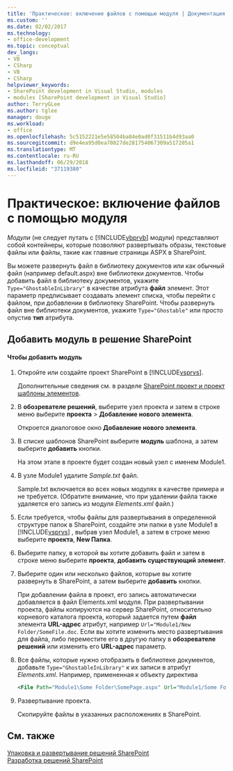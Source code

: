 ```yaml
---
title: 'Практическое: включение файлов с помощью модуля | Документация Майкрософт'
ms.custom: ''
ms.date: 02/02/2017
ms.technology:
- office-development
ms.topic: conceptual
dev_langs:
- VB
- CSharp
- VB
- CSharp
helpviewer_keywords:
- SharePoint development in Visual Studio, modules
- modules [SharePoint development in Visual Studio]
author: TerryGLee
ms.author: tglee
manager: douge
ms.workload:
- office
ms.openlocfilehash: 5c5152221e5e58504ba84e0ad0f31511b4d93aa0
ms.sourcegitcommit: d9e4ea95d0ea70827de281754067309a517205a1
ms.translationtype: MT
ms.contentlocale: ru-RU
ms.lasthandoff: 06/29/2018
ms.locfileid: "37119380"
---
```

# <a name="how-to-include-files-by-using-a-module"></a>Практическое: включение файлов с помощью модуля
  *Модули* (не следует путать с [!INCLUDE[vbprvb](../sharepoint/includes/vbprvb-md.md)] модули) представляют собой контейнеры, которые позволяют развертывать образы, текстовые файлы или файлы, такие как главные страницы ASPX в SharePoint.  
  
 Вы можете развернуть файл в библиотеку документов или как обычный файл (например default.aspx) вне библиотеки документов. Чтобы добавить файл в библиотеку документов, укажите `Type="GhostableInLibrary"` в качестве атрибута **файл** элемент. Этот параметр предписывает создавать элемент списка, чтобы перейти с файлом, при добавлении в библиотеку SharePoint. Чтобы развернуть файл вне библиотеки документов, укажите `Type="Ghostable"` или просто опустив **тип** атрибута.  
  
## <a name="add-a-module-to-a-sharepoint-solution"></a>Добавить модуль в решение SharePoint  
  
#### <a name="to-add-a-module"></a>Чтобы добавить модуль  
  
1.  Откройте или создайте проект SharePoint в [!INCLUDE[vsprvs](../sharepoint/includes/vsprvs-md.md)].  
  
     Дополнительные сведения см. в разделе [SharePoint проект и проект шаблоны элементов](../sharepoint/sharepoint-project-and-project-item-templates.md).  
  
2.  В **обозревателе решений**, выберите узел проекта и затем в строке меню выберите **проекта** > **Добавление нового элемента**.  
  
     Откроется диалоговое окно **Добавление нового элемента**.  
  
3.  В списке шаблонов SharePoint выберите **модуль** шаблона, а затем выберите **добавить** кнопки.  
  
     На этом этапе в проекте будет создан новый узел с именем Module1.  
  
4.  В узле Module1 удалите *Sample.txt* файл.  
  
     Sample.txt включается во всех новых модулях в качестве примера и не требуется. (Обратите внимание, что при удалении файла также удаляется его запись из модуля *Elements.xml* файл.)  
  
5.  Если требуется, чтобы файлы для развертывания в определенной структуре папок в SharePoint, создайте эти папки в узле Module1 в [!INCLUDE[vsprvs](../sharepoint/includes/vsprvs-md.md)] , выбрав узел Module1, а затем в строке меню выберите **проекта**, **New Папка**.  
  
6.  Выберите папку, в которой вы хотите добавить файл и затем в строке меню выберите **проекта**, **добавить существующий элемент**.  
  
7.  Выберите один или несколько файлов, которые вы хотите развернуть в SharePoint, а затем выберите **добавить** кнопки.  
  
     При добавлении файла в проект, его запись автоматически добавляется в файл Elements.xml модуля. При развертывании проекта, файлы копируются на сервер SharePoint, относительно корневого каталога проекта, который задается путем **файл** элемента **URL-адрес** атрибут, например `Url="Module1/New Folder/SomeFile.doc`. Если вы хотите изменить место развертывания для файла, либо переместите его в другую папку в **обозревателе решений** или изменить его **URL-адрес** параметр.  
  
8.  Все файлы, которые нужно отобразить в библиотеке документов, добавьте `Type="GhostableInLibrary"` к их записи в атрибут *Elements.xml*. Например, примененная к объекту директива  
  
    ```xml  
    <File Path="Module1\Some Folder\SomePage.aspx" Url="Module1/Some Folder/SomePage.aspx" Type="GhostableInLibrary" />  
    ```  
  
9. Развертывание проекта.  
  
     Скопируйте файлы в указанных расположениях в SharePoint.  
  
## <a name="see-also"></a>См. также
 [Упаковка и развертывание решений SharePoint](../sharepoint/packaging-and-deploying-sharepoint-solutions.md)   
 [Разработка решений SharePoint](../sharepoint/developing-sharepoint-solutions.md)  
  
